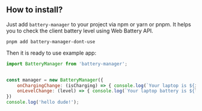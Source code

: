 ## How to install?

Just add ```battery-manager``` to your project via npm or yarn or pnpm. It helps you to check the client battery level using Web Battery API.

```
pnpm add battery-manager-dont-use

```
Then it is ready to use example app:

```js
import BatteryManager from 'battery-manager';


const manager = new BatteryManager({
    onChargingChange: (isCharging) => { console.log(`Your laptop is ${isCharging ? 'charging' : 'not charging'}`) },
    onLevelChange: (level) => { console.log(`Your laptop battery is ${level * 100}`) },
})
console.log('hello dude!');

```
